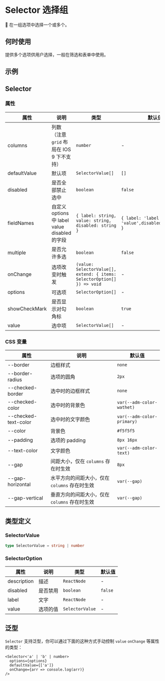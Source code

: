 # Selector 选择组

 在一组选项中选择一个或多个。

## 何时使用

提供多个选项供用户选择，一般在筛选和表单中使用。

## 示例

<code src="./demos/demo1.tsx"></code>

<code src="./demos/demo2.tsx"></code>

## Selector

### 属性

| 属性          | 说明                                          | 类型                                                                    | 默认值                                                   |
| ------------- | --------------------------------------------- | ----------------------------------------------------------------------- | -------------------------------------------------------- |
| columns       | 列数（注意 `grid` 布局在 IOS 9 下不支持）     | `number`                                                                | -                                                        |
| defaultValue  | 默认项                                        | `SelectorValue[]`                                                       | `[]`                                                     |
| disabled      | 是否全部禁止选中                              | `boolean`                                                               | `false`                                                  |
| fieldNames    | 自定义 options 中 label value disabled 的字段 | `{ label: string, value: string, disabled: string }`                    | `{ label: 'label', value: 'value',disabled:'disabled' }` |
| multiple      | 是否允许多选                                  | `boolean`                                                               | `false`                                                  |
| onChange      | 选项改变时触发                                | `(value: SelectorValue[], extend: { items: SelectorOption[] }) => void` | -                                                        |
| options       | 可选项                                        | `SelectorOption[]`                                                      | -                                                        |
| showCheckMark | 是否显示对勾角标                              | `boolean`                                                               | `true`                                                   |
| value         | 选中项                                        | `SelectorValue[]`                                                       | -                                                        |

### CSS 变量

| 属性                 | 说明                                          | 默认值                     |
| -------------------- | --------------------------------------------- | -------------------------- |
| --border             | 边框样式                                      | `none`                     |
| --border-radius      | 选项的圆角                                    | `2px`                      |
| --checked-border     | 选中时的边框样式                              | `none`                     |
| --checked-color      | 选中时的背景色                                | `var(--adm-color-wathet)`  |
| --checked-text-color | 选中时的文字颜色                              | `var(--adm-color-primary)` |
| --color              | 背景色                                        | `#f5f5f5`                  |
| --padding            | 选项的 padding                                | `8px 16px`                 |
| --text-color         | 文字颜色                                      | `var(--adm-color-text)`    |
| --gap                | 间距大小，仅在 `columns` 存在时生效           | `8px`                      |
| --gap-horizontal     | 水平方向的间距大小，仅在 `columns` 存在时生效 | `var(--gap)`               |
| --gap-vertical       | 垂直方向的间距大小，仅在 `columns` 存在时生效 | `var(--gap)`               |

## 类型定义

### SelectorValue

```ts | pure
type SelectorValue = string | number
```

### SelectorOption

| 属性        | 说明     | 类型            | 默认值  |
| ----------- | -------- | --------------- | ------- |
| description | 描述     | `ReactNode`     | -       |
| disabled    | 是否禁用 | `boolean`       | `false` |
| label       | 文字     | `ReactNode`     | -       |
| value       | 选项的值 | `SelectorValue` | -       |

## 泛型

`Selector` 支持泛型，你可以通过下面的这种方式手动控制 `value` `onChange` 等属性的类型：

```tsx
<Selector<'a' | 'b' | number>
  options={options}
  defaultValue={['a']}
  onChange={arr => console.log(arr)}
/>
```
